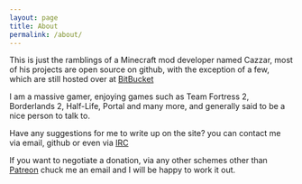 ```yaml
---
layout: page
title: About
permalink: /about/
---
```


This is just the ramblings of a Minecraft mod developer named Cazzar, most of his projects are open source on github, with the exception of a few, which are still hosted over at [BitBucket](http://bitbucket.org/cazzar)

I am a massive gamer, enjoying games such as Team Fortress 2, Borderlands 2, Half-Life, Portal and many more, and generally said to be a nice person to talk to.

Have any suggestions for me to write up on the site? you can contact me via email, github or even via [IRC](/irc/)

If you want to negotiate a donation, via any other schemes other than [Patreon](https://patreon.com/cazzar) chuck me an email and I will be happy to work it out.
